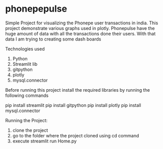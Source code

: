 # phonepepulse
Simple Project for visualizing the  Phonepe user transactions in india. This project demonstrate various graphs used in plotly. Phonepulse have the huge amount of data with all the transactions done their users. With that data I am trying to creating some dash boards

Technologies used
1. Python
2. Streamlit lib
3. gitpython
4. plotly
5. mysql.connector

Before running this project install the required libraries by running the following commands

pip install streamlit
pip install gitpython
pip install plotly
pip install mysql.connector

Running the Project:

1. clone the project
2. go to the folder where the project cloned using cd command
3. execute streamlit run Home.py

